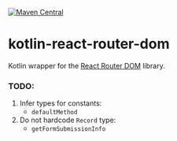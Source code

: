 [![Maven Central](https://img.shields.io/maven-central/v/org.jetbrains.kotlin-wrappers/kotlin-react-router-dom)](https://mvnrepository.com/artifact/org.jetbrains.kotlin-wrappers/kotlin-react-router-dom)

# kotlin-react-router-dom

Kotlin wrapper for the [React Router DOM](https://reactrouter.com/en/main) library.

### TODO:

1) Infer types for constants:
   * `defaultMethod`
2) Do not hardcode `Record` type:
   * `getFormSubmissionInfo`
